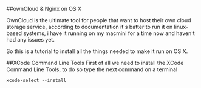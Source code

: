 ##ownCloud & Nginx on OS X

OwnCloud is the ultimate tool for people that want to host their own cloud storage service, according to documentation it's batter to run it on linux-based systems, i have it running on my macmini for a time now and haven't had any issues yet.

So this is a tutorial to install all the things needed to make it run on OS X.

##XCode Command Line Tools
First of all we need to install the XCode Command Line Tools, to do so type the next command on a terminal
```
xcode-select --install
```
